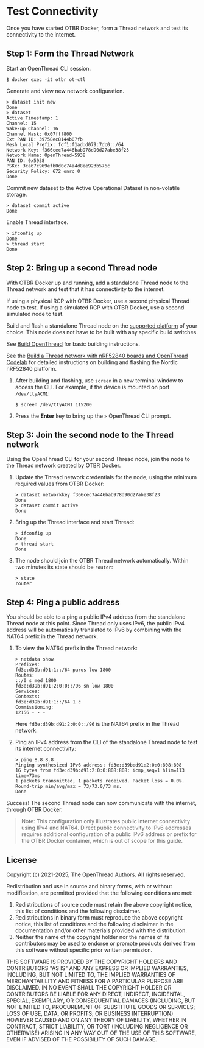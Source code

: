 # Test Connectivity

Once you have started OTBR Docker, form a Thread network and test its
connectivity to the internet.

## Step 1: Form the Thread Network

Start an OpenThread CLI session.

```
$ docker exec -it otbr ot-ctl
```

Generate and view new network configuration.

```
> dataset init new
Done
> dataset
Active Timestamp: 1
Channel: 15
Wake-up Channel: 16
Channel Mask: 0x07fff800
Ext PAN ID: 39758ec8144b07fb
Mesh Local Prefix: fdf1:f1ad:d079:7dc0::/64
Network Key: f366cec7a446bab978d90d27abe38f23
Network Name: OpenThread-5938
PAN ID: 0x5938
PSKc: 3ca67c969efb0d0c74a4d8ee923b576c
Security Policy: 672 onrc 0
Done
```

Commit new dataset to the Active Operational Dataset in non-volatile storage.

```
> dataset commit active
Done
```

Enable Thread interface.

```
> ifconfig up
Done
> thread start
Done
```

## Step 2: Bring up a second Thread node

With OTBR Docker up and running, add a standalone Thread node to the Thread
network and test that it has connectivity to the internet.

If using a physical RCP with OTBR Docker, use a second physical Thread node to
test. If using a simulated RCP with OTBR Docker, use a second simulated node to
test.

Build and flash a standalone Thread node on the [supported platform](https://openthread.io/platforms)
of your choice. This node does not have to be built with any specific build
switches.

See [Build OpenThread](../../../guides/build.md) for basic building instructions.

See the [Build a Thread network with nRF52840 boards and OpenThread
Codelab](https://openthread.io/codelabs/openthread-hardware) for
detailed instructions on building and flashing the Nordic nRF52840 platform.

1.  After building and flashing, use `screen` in a new terminal window
    to access the CLI. For example, if the device is mounted on port
    `/dev/ttyACM1`:
    ```
    $ screen /dev/ttyACM1 115200
    ```

1.  Press the **Enter** key to bring up the `>` OpenThread CLI prompt.

## Step 3: Join the second node to the Thread network

Using the OpenThread CLI for your second Thread node, join the node to
the Thread network created by OTBR Docker.

1.  Update the Thread network credentials for the node, using the minimum
    required values from OTBR Docker:
    ```
    > dataset networkkey f366cec7a446bab978d90d27abe38f23
    Done
    > dataset commit active
    Done
    ```

1. Bring up the Thread interface and start Thread:
    ```
    > ifconfig up
    Done
    > thread start
    Done
    ```

1.  The node should join the OTBR Thread network automatically. Within two
    minutes its state should be `router`:
    ```
    > state
    router
    ```

## Step 4: Ping a public address

You should be able to a ping a public IPv4 address from the standalone Thread
node at this point. Since Thread only uses IPv6, the public IPv4 address
will be automatically translated to IPv6 by combining with the NAT64 prefix in
the Thread network.

1.  To view the NAT64 prefix in the Thread network:
    ```
    > netdata show
    Prefixes:
    fd3e:d39b:d91:1::/64 paros low 1800
    Routes:
    ::/0 s med 1800
    fd3e:d39b:d91:2:0:0::/96 sn low 1800
    Services:
    Contexts:
    fd3e:d39b:d91:1::/64 1 c
    Commissioning:
    12156 - - -
    ```
    Here `fd3e:d39b:d91:2:0:0::/96` is the NAT64 prefix in the Thread network.

1.  Ping an IPv4 address from the CLI of the standalone Thread node to
    test its internet connectivity: 
    ```
    > ping 8.8.8.8
    Pinging synthesized IPv6 address: fd3e:d39b:d91:2:0:0:808:808
    16 bytes from fd3e:d39b:d91:2:0:0:808:808: icmp_seq=1 hlim=113 time=73ms
    1 packets transmitted, 1 packets received. Packet loss = 0.0%. Round-trip min/avg/max = 73/73.0/73 ms.
    Done
    ```

Success! The second Thread node can now communicate with the internet, through
OTBR Docker.

> Note: This configuration only illustrates public internet connectivity using
IPv4 and NAT64. Direct public connectivity to IPv6 addresses requires
additional configuration of a public IPv6 address or prefix for the OTBR Docker
container, which is out of scope for this guide.

## License

Copyright (c) 2021-2025, The OpenThread Authors.
All rights reserved.

Redistribution and use in source and binary forms, with or without
modification, are permitted provided that the following conditions are met:
1. Redistributions of source code must retain the above copyright
   notice, this list of conditions and the following disclaimer.
2. Redistributions in binary form must reproduce the above copyright
   notice, this list of conditions and the following disclaimer in the
   documentation and/or other materials provided with the distribution.
3. Neither the name of the copyright holder nor the
   names of its contributors may be used to endorse or promote products
   derived from this software without specific prior written permission.

THIS SOFTWARE IS PROVIDED BY THE COPYRIGHT HOLDERS AND CONTRIBUTORS "AS IS"
AND ANY EXPRESS OR IMPLIED WARRANTIES, INCLUDING, BUT NOT LIMITED TO, THE
IMPLIED WARRANTIES OF MERCHANTABILITY AND FITNESS FOR A PARTICULAR PURPOSE
ARE DISCLAIMED. IN NO EVENT SHALL THE COPYRIGHT HOLDER OR CONTRIBUTORS BE
LIABLE FOR ANY DIRECT, INDIRECT, INCIDENTAL, SPECIAL, EXEMPLARY, OR
CONSEQUENTIAL DAMAGES (INCLUDING, BUT NOT LIMITED TO, PROCUREMENT OF
SUBSTITUTE GOODS OR SERVICES; LOSS OF USE, DATA, OR PROFITS; OR BUSINESS
INTERRUPTION) HOWEVER CAUSED AND ON ANY THEORY OF LIABILITY, WHETHER IN
CONTRACT, STRICT LIABILITY, OR TORT (INCLUDING NEGLIGENCE OR OTHERWISE)
ARISING IN ANY WAY OUT OF THE USE OF THIS SOFTWARE, EVEN IF ADVISED OF THE
POSSIBILITY OF SUCH DAMAGE.

